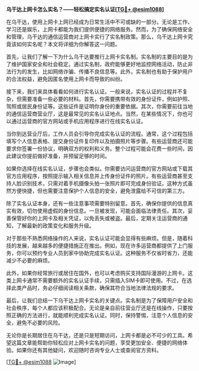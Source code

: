 **乌干达上网卡怎么实名？——轻松搞定实名认证[[TG💪+ @esim1088](https://t.me/s/esim1088)]**

在乌干达，使用上网卡上网已经成为日常生活中不可或缺的一部分。无论是工作、学习还是娱乐，上网卡都能为我们提供便捷的网络服务。然而，为了确保网络安全和管理，乌干达的通信运营商对上网卡实行了实名制政策。那么，乌干达上网卡究竟该如何实名呢？本文将详细为你解答这一问题。

首先，让我们了解一下为什么乌干达要推行上网卡实名制。实名制的主要目的是为了维护国家安全和社会稳定。通过实名制，政府能够更好地监控网络活动，防止非法行为的发生，比如网络诈骗、传播不良信息等。此外，实名制也有助于保护用户的合法权益，避免因匿名使用上网卡而导致的纠纷。

接下来，我们来具体看看如何进行实名认证。一般来说，实名认证的过程并不复杂，但需要准备一些必要的材料。首先，你需要携带有效的身份证件，例如护照、驾照或居民身份证等。这些证件是证明你身份的重要依据。其次，你需要前往当地的通信运营商营业厅，这是最常见的实名认证地点。当然，在某些情况下，你也可以通过运营商的官方网站或手机应用程序进行在线实名认证。

当你到达营业厅后，工作人员会引导你完成实名认证的流程。通常，这个过程包括填写个人信息表格、提交身份证件复印件以及拍摄照片等步骤。有些运营商还可能要求你签署一份协议，明确双方的权利和义务。整个过程可能会花费一些时间，因此建议你提前做好准备，并预留足够的时间。

如果你选择在线实名认证，步骤也会类似。你需要访问运营商的官方网站或下载其官方应用程序，按照提示输入相关信息并上传身份证件的照片。有些运营商甚至支持人脸识别技术，只需对着手机摄像头拍一张照片即可完成身份验证。这种方式虽然方便快捷，但也需要注意保护个人信息的安全，避免泄露给不可信的第三方。

除了实名认证本身，还有一些注意事项需要特别留意。首先，确保你提供的信息真实有效，切勿使用虚假的身份信息。一旦被发现，可能会面临法律责任。其次，妥善保管好你的上网卡及相关凭证，以免丢失或被盗。最后，定期关注运营商的通知，了解最新的政策变化和服务升级。

对于那些不熟悉网络操作的人来说，实名认证可能会显得有些麻烦。但是，随着科技的发展，越来越多的便捷措施正在推出。例如，现在许多运营商都提供了上门服务，你可以预约专业人员到家中协助完成实名认证。这种服务不仅省时省力，还能减少不必要的麻烦。

此外，如果你经常旅行或居住在国外，也可以考虑购买支持国际漫游的上网卡。这类上网卡通常不需要额外的实名认证手续，只需插入SIM卡即可使用。不过，在选择此类产品时，务必仔细阅读相关条款，确保其符合当地法律法规的要求。

最后，让我们总结一下乌干达上网卡实名的关键点。实名制是为了保障用户安全和社会秩序，每个人都应该积极配合。无论是亲自前往营业厅还是在线操作，只要按照正确的方法进行，就能顺利完成实名认证。同时，保持警惕，注意个人信息的安全，避免不必要的风险。

无论你是长期居住在乌干达，还是只是短期访问，上网卡都是必不可少的工具。希望这篇文章能帮助你轻松应对上网卡实名的问题，享受更加安全、便捷的网络体验。如果你还有其他疑问，欢迎随时咨询专业人士或查阅官方资料。

[[TG💪+ @esim1088](https://t.me/s/esim1088) ![Image](https://i.postimg.cc/4NQfJmqS/Snipaste-2025-05-13-00-14-12.png)]